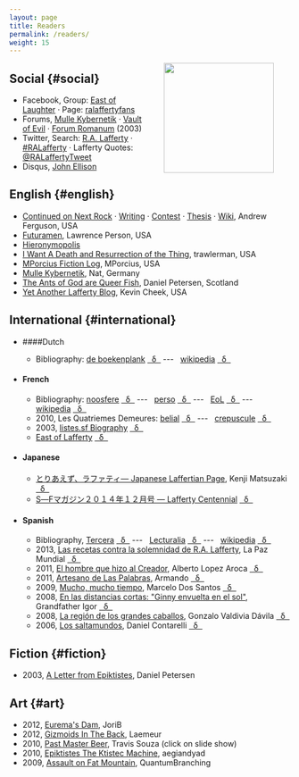 ```yaml
---
layout: page
title: Readers
permalink: /readers/
weight: 15
---
```



<a href="http://manybooks.net/authors/laffertyr.html">
  <img hspace="30" align="right" src="{{ site.baseurl }}/images/readers.jpg" height="197">
</a>

## Social {#social}

* Facebook, Group: [East of Laughter](https://www.facebook.com/groups/586744968045210/) &middot; Page: [ralaffertyfans](https://www.facebook.com/ralaffertyfans)
* Forums, [Mulle Kybernetik](http://www.mulle-kybernetik.com/RAL/messageboard/viewforum.php?f=1) &middot; [Vault of Evil](http://vaultofevil.proboards.com/thread/4740/lafferty) &middot; [Forum Romanum](http://5622.forumromanum.com/member/forum/forum.php?action=std_tindex&USER=user_5622&onsearch=1&threadid=2) (2003)
* Twitter, Search: [R.A. Lafferty](https://twitter.com/search?q=r.a.%20lafferty&src=typd) &middot; [#RALafferty](https://twitter.com/hashtag/RALafferty?src=hash) &middot; Lafferty Quotes: [@RALaffertyTweet](https://twitter.com/RALaffertyTweet)
* Disqus, [John Ellison](https://disqus.com/home/user/johnellison)

## English {#english}

* [Continued on Next Rock](http://ralafferty.tumblr.com) &middot; [Writing](http://ralafferty.tumblr.com/post/74655381463/how-lafferty-wrote) &middot; [Contest](http://news.virginia.edu/node/18066?id=18066) &middot; [Thesis](http://www.academia.edu/329007/Lafferty_and_His_World) &middot; [Wiki](http://lafferty.wikidot.com/), Andrew Ferguson, USA
* [Futuramen](http://www.lawrenceperson.com/?tag=r-a-lafferty), Lawrence Person, USA
* [Hieronymopolis](http://hieronymopolis.wordpress.com/category/laffertyana/)
* [I Want A Death and Resurrection of the Thing](http://failingevenbetter.blogspot.com/), trawlerman, USA
* [MPorcius Fiction Log](http://mporcius.blogspot.com/search/label/Lafferty), MPorcius, USA
* [Mulle Kybernetik](http://www.mulle-kybernetik.com/RAL), Nat, Germany
* [The Ants of God are Queer Fish](http://antsofgodarequeerfish.blogspot.com), Daniel Petersen, Scotland
* [Yet Another Lafferty Blog](http://www.yetanotherlaffertyblog.com/), Kevin Cheek, USA

## International {#international}

* ####Dutch
  * Bibliography: [de boekenplank](http://www.deboekenplank.nl/naslag/aut/l/lafferty_r.htm) [&nbsp; &delta; &nbsp;](http://translate.google.com/translate?hl=en&sl=nl&u=http://www.deboekenplank.nl/naslag/aut/l/lafferty_r.htm&prev=/search%3Fq%3Dra%2Blafferty%26lr%3Dlang_nl%26hl%3Den%26as_qdr%3Dall%26tbs%3Dlr:lang_1nl) --- &nbsp; [wikipedia](http://nl.wikipedia.org/wiki/R.A._Lafferty) [&nbsp; &delta; &nbsp;](https://translate.google.com/translate?sl=nl&tl=en&js=y&prev=_t&hl=en&ie=UTF-8&u=http%3A%2F%2Fnl.wikipedia.org%2Fwiki%2FR.A._Lafferty&edit-text=)
* #### French
  * Bibliography:  [noosfere](http://www.noosfere.org/icarus/livres/auteur.asp?NumAuteur=311) [&nbsp; &delta; &nbsp;](https://translate.google.com/translate?hl=en&sl=fr&tl=en&u=http%3A%2F%2Fwww.noosfere.org%2Ficarus%2Flivres%2Fauteur.asp%3FNumAuteur%3D311) --- &nbsp; [perso](http://web.archive.org/web/20030408031523/http://perso.wanadoo.fr/listes.sf/lafferty/bibliof.htm) [&nbsp; &delta; &nbsp;](https://translate.google.com/translate?sl=fr&tl=en&js=y&prev=_t&hl=en&ie=UTF-8&u=http%3A%2F%2Fweb.archive.org%2Fweb%2F20030408031523%2Fhttp%3A%2F%2Fperso.wanadoo.fr%2Flistes.sf%2Flafferty%2Fbibliof.htm&edit-text=) --- &nbsp; [EoL](http://www.eastoflafferty.com/#!lafferty-bibliographie/c1fk "East of Laughter") [&nbsp; &delta; &nbsp;](https://translate.google.com/translate?sl=fr&tl=en&js=y&prev=_t&hl=en&ie=UTF-8&u=http%3A%2F%2Fwww.eastoflafferty.com%2F%23!lafferty-bibliographie%2Fc1fk&edit-text=) --- &nbsp; [wikipedia](http://fr.wikipedia.org/wiki/R._A._Lafferty) [&nbsp; &delta; &nbsp;](https://translate.google.com/translate?sl=fr&tl=en&js=y&prev=_t&hl=en&ie=UTF-8&u=http%3A%2F%2Ffr.wikipedia.org%2Fwiki%2FR._A._Lafferty&edit-text=)
  * 2010, Les Quatriemes Demeures: [belial](http://www.belial.fr/blog/les-quatriemes-demeures "Fourth Mansions") [&nbsp; &delta; &nbsp;](https://translate.google.com/translate?sl=fr&tl=en&js=y&prev=_t&hl=en&ie=UTF-8&u=http%3A%2F%2Fwww.belial.fr%2Fblog%2Fles-quatriemes-demeures&edit-text=) --- &nbsp; [crepuscule](http://songes-du-crepuscule.naturalforum.net/t2239-les-quatriemes-demeures-raphael-aloysius-lafferty) [&nbsp; &delta; &nbsp;](https://translate.google.com/translate?sl=fr&tl=en&js=y&prev=_t&hl=en&ie=UTF-8&u=http%3A%2F%2Fsonges-du-crepuscule.naturalforum.net%2Ft2239-les-quatriemes-demeures-raphael-aloysius-lafferty&edit-text=)
  * 2003, [listes.sf Biography](http://web.archive.org/web/20030408031523/http://perso.wanadoo.fr/listes.sf/lafferty/bio.htm) [&nbsp; &delta; &nbsp;](https://translate.google.com/translate?sl=fr&tl=en&js=y&prev=_t&hl=en&ie=UTF-8&u=http%3A%2F%2Fweb.archive.org%2Fweb%2F20030408031523%2Fhttp%3A%2F%2Fperso.wanadoo.fr%2Flistes.sf%2Flafferty%2Fbio.htm&edit-text=) 
  * [East of Lafferty](http://www.eastoflafferty.com/) [&nbsp; &delta; &nbsp;](https://translate.google.com/translate?sl=fr&tl=en&js=y&prev=_t&hl=en&ie=UTF-8&u=http%3A%2F%2Fwww.eastoflafferty.com%2F&edit-text=)

* #### Japanese
   * [とりあえず、ラファティ&mdash; Japanese Laffertian Page](http://hc2.seikyou.ne.jp/home/DrBr/index.html), Kenji Matsuzaki 
[&nbsp; &delta; &nbsp;](https://translate.google.com/translate?sl=ja&tl=en&js=y&prev=_t&hl=en&ie=UTF-8&u=http%3A%2F%2Fhc2.seikyou.ne.jp%2Fhome%2FDrBr%2Findex.html&edit-text=)
  * [S―Fマガジン２０１４年１２月号 &mdash; Lafferty Centennial](http://hayakawa-online.co.jp/product/books/721412.html)
[&nbsp; &delta; &nbsp;](https://translate.google.com/translate?sl=ja&tl=en&js=y&prev=_t&hl=en&ie=UTF-8&u=http%3A%2F%2Fhayakawa-online.co.jp%2Fproduct%2Fbooks%2F721412.html&edit-text=)

* #### Spanish
  * Bibliography, [Tercera](http://www.tercerafundacion.net/biblioteca/ver/persona/306) [&nbsp; &delta; &nbsp;](https://translate.google.com/translate?sl=es&tl=en&js=y&prev=_t&hl=en&ie=UTF-8&u=http%3A%2F%2Fwww.tercerafundacion.net%2Fbiblioteca%2Fver%2Fpersona%2F306&edit-text=) --- &nbsp; [Lecturalia](http://www.lecturalia.com/autor/13364/r-a-lafferty) [&nbsp; &delta; &nbsp;](https://translate.google.com/translate?sl=es&tl=en&js=y&prev=_t&hl=en&ie=UTF-8&u=http%3A%2F%2Fwww.lecturalia.com%2Fautor%2F13364%2Fr-a-lafferty&edit-text=) --- &nbsp; [wikipedia](http://es.wikipedia.org/wiki/R._A._Lafferty) [&nbsp; &delta; &nbsp;](https://translate.google.com/translate?sl=es&tl=en&js=y&prev=_t&hl=en&ie=UTF-8&u=http%3A%2F%2Fes.wikipedia.org%2Fwiki%2FR._A._Lafferty&edit-text=)
  * 2013, [Las recetas contra la solemnidad de R.A. Lafferty](http://www.lapazmundial.com/blog/2013/02/21/las-recetas-contra-la-solemnidad-de-r-a-lafferty/ "Recipes from the solemnity of R.A. Lafferty"), La Paz Mundial [&nbsp; &delta; &nbsp;](https://translate.google.com/translate?sl=es&tl=en&js=y&prev=_t&hl=en&ie=UTF-8&u=http%3A%2F%2Fwww.lapazmundial.com%2Fblog%2F2013%2F02%2F21%2Flas-recetas-contra-la-solemnidad-de-r-a-lafferty%2F&edit-text=)
  * 2011, [El hombre que hizo al Creador](http://sherlockholmes.lacoctelera.net/post/2011/08/02/r-a-lafferty-hombre-hizo-al-creador), Alberto Lopez Aroca [&nbsp; &delta; &nbsp;](http://translate.google.com/translate?hl=en&sl=es&u=http://sherlockholmes.lacoctelera.net/post/2011/08/02/r-a-lafferty-hombre-hizo-al-creador&prev=/search%3Fq%3Dra%2Blafferty%26lr%3Dlang_es%26hl%3Den%26as_qdr%3Dall%26tbs%3Dlr:lang_1es)
  * 2011, [Artesano de Las Palabras](http://postcardsfromtheedge-armando.blogspot.com/2011/05/ra-lafferty-artesano-de-las-palabras.html "Artisan of Words"), Armando [&nbsp; &delta; &nbsp;](https://translate.google.com/translate?sl=es&tl=en&js=y&prev=_t&hl=en&ie=UTF-8&u=http%3A%2F%2Fpostcardsfromtheedge-armando.blogspot.com%2F2011%2F05%2Fra-lafferty-artesano-de-las-palabras.html&edit-text=)
  * 2009, [Mucho, mucho tiempo](http://blogsdelagente.com/mdossantos/tag/r-a-lafferty/), Marcelo Dos Santos [&nbsp; &delta; &nbsp;](http://translate.google.com/translate?hl=en&sl=es&u=http://blogsdelagente.com/mdossantos/tag/r-a-lafferty/&prev=/search%3Fq%3Dra%2Blafferty%26start%3D30%26lr%3Dlang_es%26sa%3DN%26hl%3Den%26as_qdr%3Dall%26biw%3D1079%26bih%3D1253%26tbs%3Dlr:lang_1es)
  * 2008, [En las distancias cortas: "Ginny envuelta en el sol"](http://ambargris.blogspot.com/2008/08/en-las-distancias-cortas-ginny-envuelta.html), Grandfather Igor [&nbsp; &delta; &nbsp;](http://translate.google.com/translate?hl=en&sl=es&u=http://ambargris.blogspot.com/2008/08/en-las-distancias-cortas-ginny-envuelta.html&prev=/search%3Fq%3Dra%2Blafferty%26start%3D50%26lr%3Dlang_es%26sa%3DN%26hl%3Den%26as_qdr%3Dall%26biw%3D1079%26bih%3D1253%26tbs%3Dlr:lang_1es)
  * 2008, [La región de los grandes caballos](http://www.arealibros.es/otros/la-region-de-los-grandes-caballos-de-r-a-lafferty.html), Gonzalo Valdivia Dávila [&nbsp; &delta; &nbsp;](http://translate.google.com/translate?hl=en&sl=es&u=http://www.arealibros.es/otros/la-region-de-los-grandes-caballos-de-r-a-lafferty.html&prev=/search%3Fq%3Dra%2Blafferty%26start%3D50%26lr%3Dlang_es%26sa%3DN%26hl%3Den%26as_qdr%3Dall%26biw%3D1079%26bih%3D1253%26tbs%3Dlr:lang_1es)
  * 2006, [Los saltamundos](http://loslibrosloslibros.blogspot.com/2006/03/ralafferty-los-saltamundos.html),  Daniel Contarelli [&nbsp; &delta; &nbsp;](http://translate.google.com/translate?hl=en&sl=es&u=http://loslibrosloslibros.blogspot.com/2006/03/ralafferty-los-saltamundos.html&prev=/search%3Fq%3Dra%2Blafferty%26start%3D40%26lr%3Dlang_es%26sa%3DN%26hl%3Den%26as_qdr%3Dall%26biw%3D1079%26bih%3D1253%26tbs%3Dlr:lang_1es)

## Fiction {#fiction}

* 2003, [A Letter from Epiktistes](http://web.archive.org/web/20091017222531/http://www.theedwardsociety.com/epiktistes.php), Daniel Petersen

## Art {#art}

  * 2012, [Eurema's Dam](http://jorib.deviantart.com/art/Albert-291776659), JoriB
  * 2012, [Gizmoids In The Back](http://laemeur.blogspot.com/2011/02/b2l-s.html), Laemeur
  * 2010, [Past Master Beer](http://travissouza.com/1352071), Travis Souza (click on slide show)
  * 2010, [Epiktistes The Ktistec Machine](http://aegiandyad.deviantart.com/art/Epiktistes-The-Ktistec-Machine-161498193), aegiandyad
  * 2009, [Assault on Fat Mountain](http://quantumbranching.deviantart.com/art/Assault-on-Fat-Mountain-145255681), QuantumBranching

